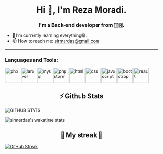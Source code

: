 <h1 align="center">Hi 👋, I'm Reza Moradi.</h1>
<h3 align="center">I'm a Back-end developer from 🇮🇷.</h3>

- 🌱 I’m currently learning everything😁.
- 📫 How to reach me: sirmerdas@gmail.com

<hr>

### Languages and Tools:
<a href="https://www.php.net/" target="_blank"><img align="left" height="50" width="50" src="https://cdn.simpleicons.org/php" alt="php" /></a>
<a href="https://laravel.com/" target="_blank"><img align="left" height="50" width="50" src="https://cdn.simpleicons.org/laravel" alt="laravel" /></a>
<a href="https://www.mysql.com/" target="_blank"><img align="left" height="50" width="50" src="https://cdn.simpleicons.org/mysql" alt="mysql" /></a>
<a href="https://www.jetbrains.com/phpstorm/" target="_blank"><img align="left" height="50" width="50" src="https://cdn.simpleicons.org/phpstorm" alt="phpstorm" /></a>
<a href="https://developer.mozilla.org/en-US/docs/Glossary/HTML5" target="_blank"><img align="left" height="50" width="50" src="https://cdn.simpleicons.org/html5" alt="html" /></a>
<a href="https://developer.mozilla.org/en-US/docs/Web/CSS" target="_blank"><img align="left" height="50" width="50" src="https://cdn.simpleicons.org/css3" alt="css" /> </a>
<a href="https://developer.mozilla.org/en-US/docs/Web/JavaScript" target="_blank"><img align="left" height="50" width="50" src="https://cdn.simpleicons.org/javascript" alt="javascript" /></a>
<a href="https://getbootstrap.com/" target="_blank"><img align="left" height="50" width="50" src="https://cdn.simpleicons.org/bootstrap" alt="bootstrap" /></a>
<a href="https://react.dev/" target="_blank"><img align="" height="50" width="50" src="https://cdn.simpleicons.org/react" alt="react" /></a>

<h2 align="center">⚡ Github Stats</h2>
<div algin="center"><img align="center" src="https://github-readme-stats-sirmerdas.vercel.app/api?username=sirmerdas&show_icons=true&theme=tokyonight&include_all_commits=true&hide_border=true" alt="GITHUB STATS"/>
 
 
![sirmerdas's wakatime stats](https://github-readme-stats-sirmerdas.vercel.app/api/wakatime?username=sirmerdas&theme=tokyonight&hide_border=true) 




<h2 align="center" > 💫 My streak 💫 </h2>

[![GitHub Streak](https://streak-stats.demolab.com?user=sirmerdas&theme=tokyonight&hide_border=true&date_format=j%20M%5B%20Y%5D&type=svg)](https://sirmerdas.ir)

 

 
 


